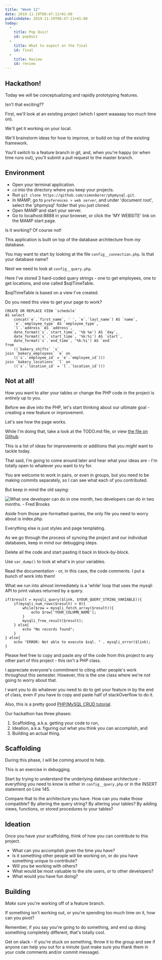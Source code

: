 ```yaml
---
title: "Week 12"
date: 2019-11-19T08:47:11+01:00
publishdate: 2019-11-19T08:47:11+01:00
today:
  -
    title: Pop Quiz!
    id: popQuiz
  -
    title: What to expect on the final
    id: final
  -
    title: Review
    id: review
---
```

<section id="hackathon">
  <div class="grid-x">
    <div class="cell large-6 large-offset-3 medium-10 medium-offset-1">
      <h2 class="h2">Hackathon!</h2>
      <p>Today we will be conceptualizing and rapidly prototyping features.</p>
      <p>Isn't that exciting??</p>
    </div>
  </div>
</section>
<section>
  <div class="grid-x">
    <div class="cell large-6 large-offset-3 medium-10 medium-offset-1">
      <p>First, we'll look at an existing project (which I spent waaaaay too much time on).</p>
      <p>We'll get it working on your local.</p>
      <p>We'll brainstorm ideas for how to improve, or build on top of the existing framework.</p>
      <p>You'll switch to a feature branch in git, and, when you're happy (or when time runs out), you'll submit a pull request to the master branch.</p>
    </div>
  </div>
</section>
<section id="environment">
  <div class="grid-x">
    <div class="cell large-6 large-offset-3 medium-10 medium-offset-1">
      <h2 class="h2">Environment</h2>
      <ul>
        <li>Open your terminal application.</li>
        <li><code>cd</code> into the directory where you keep your projects.</li>
        <li>Run <code>git clone https://github.com/simonborer/phpmysql.git</code>.</li>
        <li>In MAMP, go to <code>preferences > web server</code>, and under 'document root', select the 'phpmysql' folder that you just cloned.</li>
        <li>Open MAMP and start your server.</li>
        <li>Go to localhost:8888 in your browser, or click the 'MY WEBSITE' link on the MAMP start page.</li>
      </ul>
    </div>
  </div>
</section>

<section>
  <div class="grid-x">
    <div class="cell large-6 large-offset-3 medium-10 medium-offset-1">
      <p>Is it working? Of course not!</p>
      <p>This application is built on top of the database architecture from <em>my</em> database.</p>
      <p>You may want to start by looking at the file <code>config__connection.php</code>. Is that your database name?</p>
    </div>
  </div>
</section>
<section>
  <div class="grid-x">
    <div class="cell large-6 large-offset-3 medium-10 medium-offset-1">
      <p>Next we need to look at <code>config__query.php</code>.</p>
      <p>Here I've stored 3 hard-coded query strings - one to get employees, one to get locations, and one called $sqlTimeTable.</p>
      <p>$sqlTimeTable is based on a view I've created.</p>
    </div>
  </div>
</section>
<section>
  <div class="grid-x">
    <div class="cell large-6 large-offset-3 medium-10 medium-offset-1">
      <p>Do you need this view to get your page to work?</p>
      <pre><code class="language-sql">CREATE OR REPLACE VIEW `schedule` 
AS select
    concat(`e`.`first_name`, ' ', `e`.`last_name`) AS `name`,
    `e`.`employee_type` AS `employee_type`,
    `l`.`address` AS `address`,
    date_format(`s`.`start_time`, '%b %e') AS `day`,
    date_format(`s`.`start_time`, '%k:%i') AS `start`,
    date_format(`s`.`end_time`, '%k:%i') AS `end`
from
    ((`bakery_shifts` `s`
join `bakery_employees` `e` on
    ((`s`.`employee_id` = `e`.`employee_id`)))
join `bakery_locations` `l` on
    ((`s`.`location_id` = `l`.`location_id`)))</code></pre>
    </div>
  </div>
</section>
<section>
  <div class="grid-x">
    <div class="cell large-6 large-offset-3 medium-10 medium-offset-1">
      <h2 class="h2">Not at all!</h2>
      <p>How you want to alter your tables or change the PHP code in the project is <em>entirely</em> up to you.</p>
    </div>
  </div>
</section>
<section>
  <div class="grid-x">
    <div class="cell large-6 large-offset-3 medium-10 medium-offset-1">
      <p>Before we dive into the PHP, let's start thinking about our ultimate goal - creating a new feature or improvement.</p>
      <p>Let's see how the page works.</p>
      <p>While I'm doing that, take a look at the TODO.md file, or view <a href="https://github.com/simonborer/phpmysql/blob/master/TODO.md" target="_blank">the file on Github</a>.</p>
      <p>This is a list of ideas for improvements or additions that you <em>might</em> want to tackle today.</p>
    </div>
  </div>
</section>
<section>
  <div class="grid-x">
      <p>That said, I'm going to come around later and hear what your ideas are - I'm totally open to whatever you want to try for.</p>
      <p>You are welcome to work in pairs, or even in groups, but you need to be making commits separately, so I can see what each of you contributed.</p>
      <p>But keep in mind the old saying:</p>
    </div>
  </div>
</section>
<section>
  <div class="grid-x">
    <div class="cell large-6 large-offset-3 medium-10 medium-offset-1">
      <p><img src="https://i.redd.it/tg6itcen4pjz.jpg" alt="What one developer can do in one month, two developers can do in two months. - Fred Brooks"></p>
    </div>
  </div>
</section>
<section>
  <div class="grid-x">
    <div class="cell large-6 large-offset-3 medium-10 medium-offset-1">
      <p>Aside from those pre-formatted queries, the only file you need to worry about is index.php.</p>
      <p>Everything else is just styles and page templating.</p>
    </div>
  </div>
</section>
<section>
  <div class="grid-x">
    <div class="cell large-6 large-offset-3 medium-10 medium-offset-1">
      <p>As we go through the process of syncing the project and our individual databases, keep in mind our debugging steps.</p>
      <p>Delete all the code and start pasting it back in block-by-block.</p>
      <p>Use <code>var_dump()</code> to look at what's in your variables.</p>
      <p>Read the documentation - or, in this case, the code comments. I put a bunch of work into them!</p>
    </div>
  </div>
</section>
<section>
  <div class="grid-x">
    <div class="cell large-6 large-offset-3 medium-10 medium-offset-1">
      <p>What we run into almost immediately is a 'while' loop that uses the mysqli API to print values returned by a query.</p>
      <pre><code class="language-php">if($result = mysqli_query($link, $YOUR_QUERY_STRING_VARIABLE)){
    if(mysqli_num_rows($result) > 0){
        while($row = mysqli_fetch_array($result)){
            echo $row['YOUR_COLUMN_NAME'];
        }
        mysqli_free_result($result);
    } else{
        echo "No records found";
    }
} else{
    echo "ERROR: Not able to execute $sql. " . mysqli_error($link);
}</code></pre>
      <p>Please feel free to copy and paste any of the code from this project to any other part of this project - this isn't a PHP class.</p>
    </div>
  </div>
</section>
<section>
  <div class="grid-x">
    <div class="cell large-6 large-offset-3 medium-10 medium-offset-1">
      <p>I appreciate everyone's commitment to citing other people's work throughout this semester. However, this is the one class where we're not going to worry about that.</p>
      <p>I want you to do whatever you need to do to get your feature in by the end of class, even if you have to copy and paste half of stackOverflow to do it.</p>
      <p>Also, this is a pretty good <a href="https://www.tutorialrepublic.com/php-tutorial/php-mysql-crud-application.php" target="_blank">PHP/MySQL CRUD tutorial</a>.</p>
    </div>
  </div>
</section>
<section>
  <div class="grid-x">
    <div class="cell large-6 large-offset-3 medium-10 medium-offset-1">
      <p>Our hackathon has three phases:</p>
      <ol>
        <li>Scaffolding, a.k.a. getting your code to run,</li>
        <li>Ideation, a.k.a. figuring out what you think you can accomplish, and</li>
        <li>Building an actual thing.</li>
      </ol>
    </div>
  </div>
</section>
<section>
  <div class="grid-x">
    <div class="cell large-6 large-offset-3 medium-10 medium-offset-1">
      <h2 class="h2">Scaffolding</h2>
      <p>During this phase, I will be coming around to help.</p>
      <p>This is an exercise in debugging.</p>
      <p>Start by trying to understand the underlying database architecture - everything you need to know is either in <code>config__query.php</code> or in the INSERT statement on Line 145.</p>
      <p>Compare that to the architecture you have. How can you make those compatible? By altering the query string? By altering your tables? By adding views, functions, or stored procedures to your tables?</p>
    </div>
  </div>
</section>
<section>
  <div class="grid-x">
    <div class="cell large-6 large-offset-3 medium-10 medium-offset-1">
      <h2 class="h2">Ideation</h2>
      <p>Once you have your scaffolding, think of how you can contribute to this project.</p>
      <ul>
        <li>What can you accomplish given the time you have?</li>
        <li>Is it something other people will be working on, or do you have something unique to contribute?</li>
        <li>Will you be working with others?</li>
        <li>What would be most valuable to the site users, or to other developers?</li>
        <li>What would you have fun doing?</li>
      </ul>
    </div>
  </div>
</section>
<section>
  <div class="grid-x">
    <div class="cell large-6 large-offset-3 medium-10 medium-offset-1">
      <h2 class="h2">Building</h2>
      <p><em>Make sure</em> you're working off of a feature branch.</p>
      <p>If something isn't working out, or you're spending too much time on it, how can you pivot?</p>
      <p>Remember, if you say you're going to do something, and end up doing something completely different, that's totally cool.</p>
      <p>Get on slack - if you're stuck on something, throw it to the group and see if anyone can help you out for a minute (just make sure you thank them in your code comments and/or commit message).</p>
    </div>
  </div>
</section>
